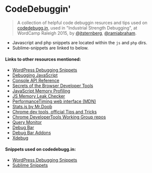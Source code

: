 # CodeDebuggin'

> A collection of helpful code debuggin resurces and tips used on <a href="http://codedebugg.in">codedebugg.in</a>, used in "Industrial Strength Debugging", at WordCamp Raleigh 2015, by [@jtsternberg](https://twitter.com/jtsternberg), [@ramiabraham](https://twitter.com/ramiabraham).

* Javascript and php snippets are located within the `js` and `php` dirs.
* Sublime-snippets are linked to below.

#### Links to other resources mentioned:

* [WordPress Debugging Snippets](http://dsgnwrks.pro/tools/sublime-text-2-wordpress-debugging-snippets/)
* [Debugging JavaScript](https://developer.chrome.com/devtools/docs/javascript-debugging)
* [Console API Reference](https://developer.chrome.com/devtools/docs/console-api)
* [Secrets of the Browser Developer Tools](http://devtoolsecrets.com/)
* [JavaScript Memory Profiling](http://amix.dk/blog/post/19564")
* [JS Memory Leak Checker](https://github.com/Doist/JavaScript-memory-leak-checker")
* [PerformanceTiming web interface (MDN)](https://developer.mozilla.org/en-US/docs/Web/API/PerformanceTiming")
* [Stats.js by Mr.Doob](https://github.com/mrdoob/stats.js/blob/master/src/Stats.js")
* [Chrome dev tools, official Tips and Tricks](https://developer.chrome.com/devtools/docs/tips-and-tricks")
* [Chrome DeveloperTools Working Group repos](https://github.com/DeveloperToolsWG")
* [Query Monitor](https://wordpress.org/plugins/query-monitor/)
* [Debug Bar](https://wordpress.org/plugins/debug-bar/)
* [Debug Bar Addons](https://wordpress.org/plugins/search.php?q=debug+bar)
* [Xdebug](http://xdebug.org/)

#### Snippets used on codedebugg.in:

* [WordPress Debugging Snippets](https://github.com/jtsternberg/Sublime-Text-2-WordPress-Debugging-Snippets)
* [Sublime Snippets](https://github.com/jtsternberg/Sublime-Snippets)
